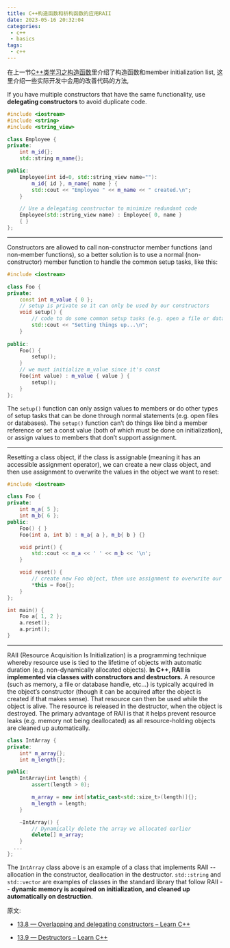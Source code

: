 ```yaml
---
title: C++构造函数和析构函数的应用RAII
date: 2023-05-16 20:32:04
categories:
 - c++
 - basics
tags:
 - c++
---
```


在上一节[C++类学习之构造函数](https://davidzhu.xyz/2023/05/15/C++/Basics/constructors/)里介绍了构造函数和member initialization list, 这里介绍一些实际开发中会用的改善代码的方法, 

If you have multiple constructors that have the same functionality, use **delegating constructors** to avoid duplicate code.

```c++
#include <iostream>
#include <string>
#include <string_view>

class Employee {
private:
    int m_id{};
    std::string m_name{};

public:
    Employee(int id=0, std::string_view name=""):
        m_id{ id }, m_name{ name } {
        std::cout << "Employee " << m_name << " created.\n";
    }

    // Use a delegating constructor to minimize redundant code
    Employee(std::string_view name) : Employee{ 0, name }
    { }
};
```

---

Constructors are allowed to call non-constructor member functions (and non-member functions), so a better solution is to use a normal (non-constructor) member function to handle the common setup tasks, like this:

```c++
#include <iostream>

class Foo {
private:
    const int m_value { 0 };
    // setup is private so it can only be used by our constructors
    void setup() {
        // code to do some common setup tasks (e.g. open a file or database)
        std::cout << "Setting things up...\n";
    }
  
public:
    Foo() {
        setup();
    }
    // we must initialize m_value since it's const
    Foo(int value) : m_value { value } {
        setup();
    }
};
```

 The `setup()` function can only assign values to members or do other types of setup tasks that can be done through normal statements (e.g. open files or databases). The `setup()` function can’t do things like bind a member reference or set a const value (both of which must be done on initialization), or assign values to members that don’t support assignment.

---

Resetting a class object, if the class is assignable (meaning it has an accessible assignment operator), we can create a new class object, and then use assignment to overwrite the values in the object we want to reset:

```c++
#include <iostream>

class Foo {
private:
    int m_a{ 5 };
    int m_b{ 6 };
public:
    Foo() { }
    Foo(int a, int b) : m_a{ a }, m_b{ b } {}

    void print() {
        std::cout << m_a << ' ' << m_b << '\n';
    }

    void reset() {
        // create new Foo object, then use assignment to overwrite our implicit object
        *this = Foo{}; 
    }
};

int main() {
    Foo a{ 1, 2 };
    a.reset();
    a.print();
}
```

---

RAII (Resource Acquisition Is Initialization) is a programming technique whereby resource use is tied to the lifetime of objects with automatic duration (e.g. non-dynamically allocated objects). **In C++, RAII is implemented via classes with constructors and destructors.** A resource (such as memory, a file or database handle, etc…) is typically acquired in the object’s constructor (though it can be acquired after the object is created if that makes sense). That resource can then be used while the object is alive. The resource is released in the destructor, when the object is destroyed. The primary advantage of RAII is that it helps prevent resource leaks (e.g. memory not being deallocated) as all resource-holding objects are cleaned up automatically.

```c++
class IntArray {
private:
	int* m_array{};
	int m_length{};

public:
	IntArray(int length) {
		assert(length > 0);

		m_array = new int[static_cast<std::size_t>(length)]{};
		m_length = length;
	}

	~IntArray() {
		// Dynamically delete the array we allocated earlier
		delete[] m_array;
	}
  ...
};
```

The `IntArray` class above is an example of a class that implements RAII -- allocation in the constructor, deallocation in the destructor. `std::string` and `std::vector` are examples of classes in the standard library that follow RAII -- **dynamic memory is acquired on initialization, and cleaned up automatically on destruction**.

原文:

- [13.8 — Overlapping and delegating constructors – Learn C++](https://www.learncpp.com/cpp-tutorial/overlapping-and-delegating-constructors/)

- [13.9 — Destructors – Learn C++](https://www.learncpp.com/cpp-tutorial/destructors/)